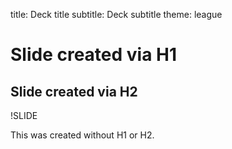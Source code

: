 title: Deck title
subtitle: Deck subtitle
theme: league

# Slide created via H1

## Slide created via H2

!SLIDE

This was created without H1 or H2.